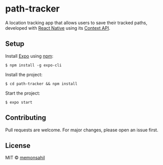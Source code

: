 # path-tracker
A location tracking app that allows users to save their tracked paths, developed with [React Native](https://reactnative.dev/) using its [Context API](https://reactjs.org/docs/context.html).

## Setup
Install [Expo](https://expo.io/) using [npm](https://www.npmjs.com/get-npm):
````
$ npm install -g expo-cli
````

Install the project:
````
$ cd path-tracker && npm install
````

Start the project:
````
$ expo start
````

## Contributing
Pull requests are welcome. For major changes, please open an issue first.

## License
MIT &copy; [memonsahil](https://github.com/memonsahil)
